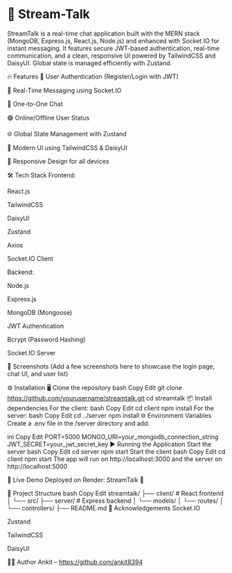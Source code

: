 # 🚀 Stream-Talk
StreamTalk is a real-time chat application built with the MERN stack (MongoDB, Express.js, React.js, Node.js) and enhanced with Socket.IO for instant messaging. It features secure JWT-based authentication, real-time communication, and a clean, responsive UI powered by TailwindCSS and DaisyUI. Global state is managed efficiently with Zustand.

🔥 Features
🔐 User Authentication (Register/Login with JWT)

💬 Real-Time Messaging using Socket.IO

👥 One-to-One Chat

🟢 Online/Offline User Status

🌐 Global State Management with Zustand

🎨 Modern UI using TailwindCSS & DaisyUI

📱 Responsive Design for all devices

🛠️ Tech Stack
Frontend:

React.js

TailwindCSS

DaisyUI

Zustand

Axios

Socket.IO Client

Backend:

Node.js

Express.js

MongoDB (Mongoose)

JWT Authentication

Bcrypt (Password Hashing)

Socket.IO Server

📸 Screenshots
(Add a few screenshots here to showcase the login page, chat UI, and user list)

⚙️ Installation
🖥️ Clone the repository
bash
Copy
Edit
git clone https://github.com/yourusername/streamtalk.git
cd streamtalk
📦 Install dependencies
For the client:
bash
Copy
Edit
cd client
npm install
For the server:
bash
Copy
Edit
cd ../server
npm install
🌐 Environment Variables
Create a .env file in the /server directory and add:

ini
Copy
Edit
PORT=5000
MONGO_URI=your_mongodb_connection_string
JWT_SECRET=your_jwt_secret_key
▶️ Running the Application
Start the server
bash
Copy
Edit
cd server
npm start
Start the client
bash
Copy
Edit
cd client
npm start
The app will run on http://localhost:3000 and the server on http://localhost:5000

🚀 Live Demo
Deployed on Render: StreamTalk 🔗

📁 Project Structure
bash
Copy
Edit
streamtalk/
├── client/           # React frontend
│   └── src/
├── server/           # Express backend
│   └── models/
│   └── routes/
│   └── controllers/
├── README.md
🙌 Acknowledgements
Socket.IO

Zustand

TailwindCSS

DaisyUI

🧑‍💻 Author
Ankit – https://github.com/ankit8394

